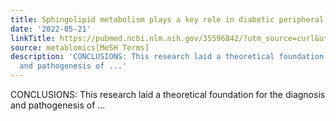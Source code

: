 ```yaml
---
title: Sphingolipid metabolism plays a key role in diabetic peripheral neuropathy
date: '2022-05-21'
linkTitle: https://pubmed.ncbi.nlm.nih.gov/35596842/?utm_source=curl&utm_medium=rss&utm_campaign=pubmed-2&utm_content=1Zkrxt7ktlCbHBXEV3v65xxSnkSWNsJ1A6Fq3gBniKhGfIUslK&fc=20210907212339&ff=20220524211921&v=2.17.6
source: metablomics[MeSH Terms]
description: 'CONCLUSIONS: This research laid a theoretical foundation for the diagnosis
  and pathogenesis of ...'
---
```

CONCLUSIONS: This research laid a theoretical foundation for the diagnosis and pathogenesis of ...